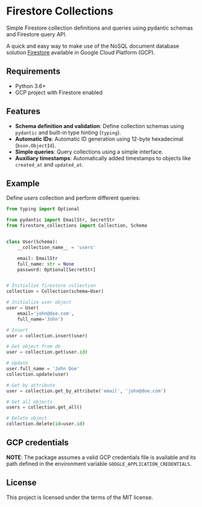 
# Firestore Collections

Simple Firestore collection definitions and queries using pydantic schemas and Firestore query API.

A quick and easy way to make use of the NoSQL document database solution [Firestore](https://cloud.google.com/firestore) available in Google Cloud Platform (GCP).

## Requirements

* Python 3.6+
* GCP project with Firestore enabled

## Features

* **Schema definition and validation**: Define collection schemas using `pydantic` and built-in type hinting (`typing`).
* **Automatic IDs**: Automatic ID generation using 12-byte hexadecimal (`bson.ObjectId`).
* **Simple queries**: Query collections using a simple interface.
* **Auxiliary timestamps**: Automatically added timestamps to objects like `created_at` and `updated_at`.

## Example

Define _users_ collection and perform different queries:
```python
from typing import Optional

from pydantic import EmailStr, SecretStr
from firestore_collections import Collection, Schema


class User(Schema):
    __collection_name__ = 'users'

    email: EmailStr
    full_name: str = None
    password: Optional[SecretStr]


# Initialize firestore collection
collection = Collection(schema=User)

# Initialize user object
user = User(
    email='john@doe.com',
    full_name='John')

# Insert
user = collection.insert(user)

# Get object from db
user = collection.get(user.id)

# Update
user.full_name = 'John Doe'
collection.update(user)

# Get by attribute
user = collection.get_by_attribute('email', 'john@doe.com')

# Get all objects
users = collection.get_all()

# Delete object
collection.delete(id=user.id)
```

## GCP credentials

**NOTE**: The package assumes a valid GCP credentials file is available and its path defined in the environment variable `GOOGLE_APPLICATION_CREDENTIALS`.

## License

This project is licensed under the terms of the MIT license.
